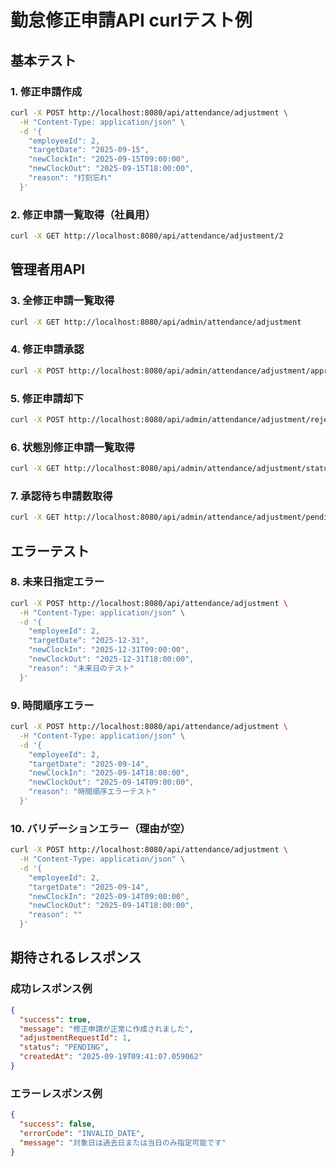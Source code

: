# 勤怠修正申請API curlテスト例

## 基本テスト

### 1. 修正申請作成
```bash
curl -X POST http://localhost:8080/api/attendance/adjustment \
  -H "Content-Type: application/json" \
  -d '{
    "employeeId": 2,
    "targetDate": "2025-09-15",
    "newClockIn": "2025-09-15T09:00:00",
    "newClockOut": "2025-09-15T18:00:00",
    "reason": "打刻忘れ"
  }'
```

### 2. 修正申請一覧取得（社員用）
```bash
curl -X GET http://localhost:8080/api/attendance/adjustment/2
```

## 管理者用API

### 3. 全修正申請一覧取得
```bash
curl -X GET http://localhost:8080/api/admin/attendance/adjustment
```

### 4. 修正申請承認
```bash
curl -X POST http://localhost:8080/api/admin/attendance/adjustment/approve/1
```

### 5. 修正申請却下
```bash
curl -X POST http://localhost:8080/api/admin/attendance/adjustment/reject/1
```

### 6. 状態別修正申請一覧取得
```bash
curl -X GET http://localhost:8080/api/admin/attendance/adjustment/status/PENDING
```

### 7. 承認待ち申請数取得
```bash
curl -X GET http://localhost:8080/api/admin/attendance/adjustment/pending-count
```

## エラーテスト

### 8. 未来日指定エラー
```bash
curl -X POST http://localhost:8080/api/attendance/adjustment \
  -H "Content-Type: application/json" \
  -d '{
    "employeeId": 2,
    "targetDate": "2025-12-31",
    "newClockIn": "2025-12-31T09:00:00",
    "newClockOut": "2025-12-31T18:00:00",
    "reason": "未来日のテスト"
  }'
```

### 9. 時間順序エラー
```bash
curl -X POST http://localhost:8080/api/attendance/adjustment \
  -H "Content-Type: application/json" \
  -d '{
    "employeeId": 2,
    "targetDate": "2025-09-14",
    "newClockIn": "2025-09-14T18:00:00",
    "newClockOut": "2025-09-14T09:00:00",
    "reason": "時間順序エラーテスト"
  }'
```

### 10. バリデーションエラー（理由が空）
```bash
curl -X POST http://localhost:8080/api/attendance/adjustment \
  -H "Content-Type: application/json" \
  -d '{
    "employeeId": 2,
    "targetDate": "2025-09-14",
    "newClockIn": "2025-09-14T09:00:00",
    "newClockOut": "2025-09-14T18:00:00",
    "reason": ""
  }'
```

## 期待されるレスポンス

### 成功レスポンス例
```json
{
  "success": true,
  "message": "修正申請が正常に作成されました",
  "adjustmentRequestId": 1,
  "status": "PENDING",
  "createdAt": "2025-09-19T09:41:07.059062"
}
```

### エラーレスポンス例
```json
{
  "success": false,
  "errorCode": "INVALID_DATE",
  "message": "対象日は過去日または当日のみ指定可能です"
}
```
